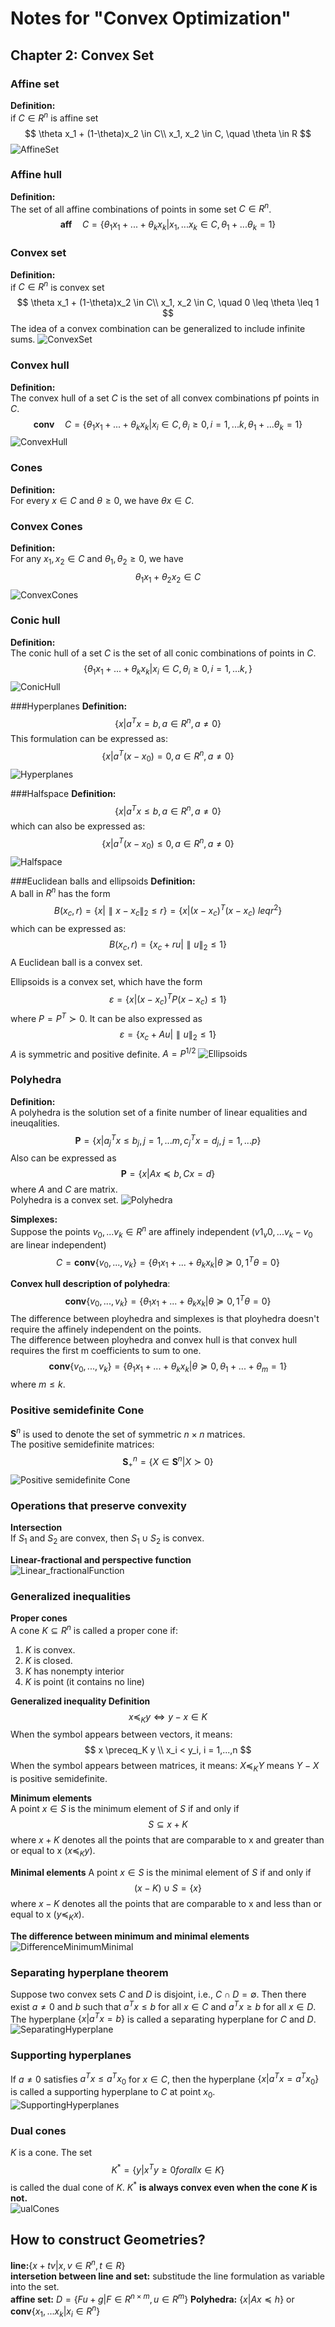 # Notes for "Convex Optimization"
## Chapter 2: Convex Set
### Affine set
__Definition:__  
if $C \in R^n$ is affine set
$$
\theta x_1 + (1-\theta)x_2 \in C\\
x_1, x_2 \in C, \quad \theta \in R
$$
![AffineSet](./images/Chapter2/AffineSet.PNG)

### Affine hull
__Definition:__  
The set of all affine combinations of points in some set $C \in R^n$.  
$$
\mathbf{aff}\quad C = \{\theta_1x_1+...+\theta_kx_k|x_1,...x_k \in C, \theta_1 + ... \theta_k = 1\} 
$$

### Convex set
__Definition:__  
if $C \in R^n$ is convex set
$$
\theta x_1 + (1-\theta)x_2 \in C\\
x_1, x_2 \in C, \quad 0 \leq \theta \leq 1 
$$
The idea of a convex combination can be generalized to include infinite sums.
![ConvexSet](./images/Chapter2/ConvexSet.PNG)  

### Convex hull
__Definition:__  
The convex hull of a set $C$ is the set of all convex combinations pf points in $C$.
$$
\mathbf{conv}\quad C = \{\theta_1x_1+...+\theta_kx_k|x_i\in C, \theta_i \geq 0,i=1,...k,\theta_1 + ... \theta_k = 1\} 
$$
![ConvexHull](./images/Chapter2/ConvexHull.PNG)

### Cones
__Definition:__  
For every $x \in C$ and $\theta \geq 0$, we have $\theta x \in C$.

### Convex Cones
__Definition:__  
For any $x_1, x_2 \in C$ and $\theta_1,\theta_2 \geq 0$, we have
$$
\theta_1 x_1 + \theta_2 x_2 \in C
$$
![ConvexCones](./images/Chapter2/ConvexCones.PNG)

### Conic hull
__Definition:__  
The conic hull of a set $C$ is the set of all conic combinations of points in $C$.
$$
 \{\theta_1x_1+...+\theta_kx_k|x_i\in C, \theta_i \geq 0,i=1,...k,\} 
$$
![ConicHull](./images/Chapter2/ConicHull.PNG)

###Hyperplanes
__Definition:__  
$$
\{x|a^Tx=b, a \in R^n, a \neq 0\}
$$
This formulation can be expressed as:
$$
\{x|a^T(x-x_0)=0, a \in R^n, a \neq 0\}
$$
![Hyperplanes](./images/Chapter2/Hyperplanes.PNG)

###Halfspace
__Definition:__
$$
\{x|a^Tx \leq b, a \in R^n, a \neq 0\}
$$
which can also be expressed as:
$$
\{x|a^T(x-x_0) \leq 0, a \in R^n, a \neq 0\}
$$
![Halfspace](./images/Chapter2/Halfspace.PNG)

###Euclidean balls and ellipsoids
__Definition:__  
A ball in $R^n$ has the form
$$
B(x_c,r) = \{x|\parallel x-x_c \parallel_2 \leq r\} = \{x|(x-x_c)^T(x-x_c) \ leq r^2\}
$$
which can be expressed as:
$$
B(x_c,r) = \{x_c+ru|\parallel u \parallel_2 \leq 1\}
$$
A Euclidean ball is a convex set.

Ellipsoids is a convex set, which have the form
$$
\varepsilon = \{x|(x-x_c)^T P (x-x_c) \leq 1\}
$$
where $P = P^T \succ 0$. It can be also expressed as
$$
\varepsilon = \{x_c+Au|\parallel u \parallel_2 \leq 1\}
$$
$A$ is symmetric and positive definite. $A=P^{1/2}$
![Ellipsoids](./images/Chapter2/Ellipsoids.PNG)

### Polyhedra
__Definition:__  
A polyhedra is the solution set of a finite number of linear equalities and ineuqalities.
$$
\mathbf{P}= \{x|a_j^Tx \leq b_j, j=1,...m, c_j^Tx=d_j,j=1,...p \}
$$
Also can be expressed as
$$
\mathbf{P}= \{x|Ax \preceq b, Cx=d\}
$$
where $A$ and $C$ are matrix.  
Polyhedra is a convex set.
![Polyhedra](./images/Chapter2/Polyhedra.PNG)

__Simplexes:__  
Suppose the points $v_0,...v_k \in R^n$ are affinely independent ($v1_v0,...v_k-v_0$ are linear independent) 
$$
C = \mathbf{conv}\{v_0,...,v_k\}=\{\theta_1x_1+...+\theta_kx_k|\theta \succeq 0, 1^T\theta=0\} 
$$

__Convex hull description of polyhedra__:  
$$
\mathbf{conv}\{v_0,...,v_k\}=\{\theta_1x_1+...+\theta_kx_k|\theta \succeq 0, 1^T\theta=0\} 
$$
The difference between ployhedra and simplexes is that ployhedra doesn't require the affinely independent on the points.  
The difference between ployhedra and convex hull is that convex hull requires the first m coefficients to sum to one.
$$
\mathbf{conv}\{v_0,...,v_k\}=\{\theta_1x_1+...+\theta_kx_k|\theta \succeq 0, \theta_1+...+\theta_m=1\} 
$$
where $m \leq k$.

### Positive semidefinite Cone
$\mathbf{S}^n$ is used to denote the set of symmetric $n \times n$ matrices.  
The positive semidefinite matrices:
$$
\mathbf{S}^n_+=\{X \in \mathbf{S}^n|X \succ 0\}
$$
![Positive semidefinite Cone](./images/Chapter2/PositiveSemidefiniteCone.PNG)

### Operations that preserve convexity
__Intersection__  
If $S_1$ and $S_2$ are convex, then $S_1 \cup S_2$ is convex.

__Linear-fractional and perspective function__  
![Linear_fractionalFunction](./images/Chapter2/Linear_fractionalFunction.PNG)

### Generalized inequalities
__Proper cones__  
A cone $K \subseteq R^n$ is called a proper cone if:
1. $K$ is convex.
2. $K$ is closed.
3. $K$ has nonempty interior
4. $K$ is point (it contains no line)

__Generalized inequality Definition__  
$$
x \preceq_K y \Leftrightarrow y-x \in K
$$
When the symbol appears between vectors, it means:
$$
x \preceq_K y \\
x_i < y_i, i = 1,...,n
$$
When the symbol appears between matrices, it means:
$X \preceq_K Y$ means $Y-X$ is positive semidefinite.

__Minimum elements__  
A point $x \in S$ is the minimum element of $S$ if and only if
$$
S \subseteq x+K
$$
where $x+K$ denotes all the points that are comparable to x and greater than or equal to x ($x \preceq_K y$).  

__Minimal elements__
A point $x \in S$ is the minimal element of $S$ if and only if
$$
(x-K) \cup S = \{x\}
$$
where $x-K$ denotes all the points that are comparable to x and less than or equal to x ($y \preceq_K x$). 

__The difference between minimum and minimal elements__  
![DifferenceMinimumMinimal](./images/Chapter2/DifferenceMinimumMinimal.PNG)

### Separating hyperplane theorem
Suppose two convex sets $C$ and $D$ is disjoint, i.e., $C \cap D = \emptyset$. Then there exist $a \neq 0$ and $b$ such that $a^Tx \leq b$ for all $x \in C$ and  $a^Tx \geq b$ for all $x \in D$. The hyperplane $\{x|a^Tx=b\}$ is called a separating hyperplane for $C$ and $D$.
![SeparatingHyperplane](./images/Chapter2/SeparatingHyperplane.PNG)

### Supporting hyperplanes
If $a \neq 0$ satisfies $a^Tx \leq a^Tx_0$ for $x \in C$, then the hyperplane $\{x|a^Tx = a^Tx_0\}$ is called a supporting hyperplane to $C$ at point $x_0$.
![SupportingHyperplanes](./images/Chapter2/SupportingHyperplanes.PNG)

### Dual cones
$K$ is a cone. The set
$$
K^* = \{y|x^Ty \geq 0 for all x \in K\}
$$
is called the dual cone of $K$. $K^*$ __is always convex even when the cone $K$ is not.__  
![ualCones](./images/Chapter2/DualCones.PNG)

## How to construct Geometries?
__line:__$\{x+tv|x, v \in R^n, t \in R\}$  
__intersetion between line and set:__ substitude the line formulation as variable into the set.  
__affine set:__ $D = \{Fu+g|F \in R^{n \times m}, u \in R^m\}$
__Polyhedra:__ $\{x|Ax \preceq h \}$ or $\mathbf{conv}\{x_1,...x_k|x_i \in R^n\}$